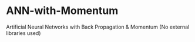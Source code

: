 # ANN-with-Momentum
Artificial Neural Networks with Back Propagation &amp; Momentum (No external libraries used)
